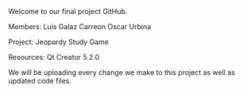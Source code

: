 Welcome to our final project GitHub.

Members:
Luis Galaz Carreon
Oscar Urbina

Project:
Jeopardy Study Game

Resources: 
Qt Creator 5.2.0 

We will be uploading every change we make to this project as well as updated code files.

